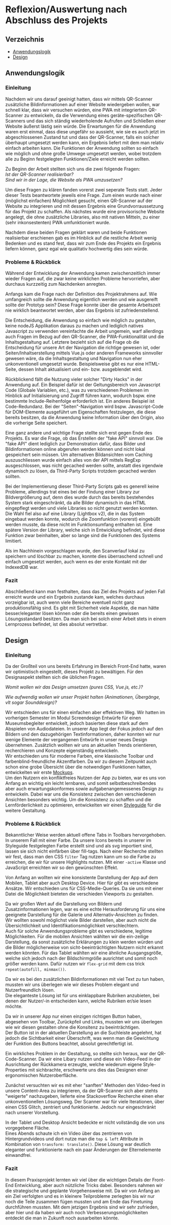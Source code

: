 # Reflexion/Auswertung nach Abschluss des Projekts
## Verzeichnis
- [Anwendungslogik](#anwendungslogik)
- [Design](#design)

## Anwendungslogik
### Einleitung
Nachdem wir uns darauf geeinigt hatten, dass wir mittels QR-Scanner zusätzliche Bildinformationen auf einer Website wiedergeben wollen, war schnell klar, dass wir versuchen würden, eine PWA mit integriertem QR-Scanner zu entwickeln, da die Verwendung eines geräte-spezifischen QR-Scanners und das sich ständig wiederholende Aufrufen und Schließen einer Website äußerst lästig sein würde. Die Erwartungen für die Anwendung waren erst einmal, dass diese ungefähr so aussieht, wie sie es auch jetzt im abgeschlossenen Zustand tut und dass der QR-Scanner, falls ein solcher überhaupt umgesetzt werden kann, ein Ergebnis liefert mit dem man relativ einfach arbeiten kann. Die Funktionen der Anwendung sollten so einfach wie möglich und ohne große Umwege umgesetzt werden, wobei trotzdem alle zu Beginn festgelegten Funktionen/Ziele erreicht werden sollten.  

Zu Beginn der Arbeit stellten sich uns die zwei folgende Fragen:  
*Ist der QR-Scanner realisierbar?*  
*Sind wir in der Lage, die Website als PWA umzusetzen?*

Um diese Fragen zu klären fanden vorerst zwei seperate Tests statt. Jeder dieser Tests beantwortete jeweils eine Frage. Zum einen wurde nach einer (möglichst einfachen) Möglichkeit gesucht, einen QR-Scanner auf der Website zu integrieren und mit dessen Ergebnis eine Grundvorraussetzung für das Projekt zu schaffen. Als nächstes wurde eine provisorische Website angelegt, die ohne zusätzliche Libraries, also mit nativen Mitteln, zu einer (sehr inkonsestenten) PWA umfunktioniert wurde.  

Nachdem diese beiden Fragen geklärt waren und beide Funktionen realisierbar erschienen gab es im Hinblick auf die restliche Arbeit wenig Bedenken und es stand fest, dass wir zum Ende des Projekts ein Ergebnis liefern können, ganz egal wie qualitativ hochwertig dies sein würde.

### Probleme & Rückblick
Während der Entwicklung der Anwendung kamen zwischenzeitlich immer wieder Fragen auf, die zwar keine wirklichen Probleme hervorriefen, aber durchaus kurzzeitig zum Nachdenken anregten.

Anfangs kam die Frage nach der Definition des Projektrahmens auf. Wie umfangreich sollte die Anwendung eigentlich werden und wie ausgereift sollte der Prototyp sein? Diese Frage konnte über die gesamte Arbeitszeit nie wirklich beantwortet werden, aber das Ergebnis ist zufriedenstellend.

Die Entscheidung, die Anwendung so einfach wie möglich zu gestalten, keine nodeJS Applikation daraus zu machen und lediglich natives Javascript zu verwenden vereinfachte die Arbeit ungemein, warf allerdings auch Fragen im Bezug auf den QR-Scanner, die PWA-Funktionalität und die Inhaltsgestaltung auf. Letztere bezieht sich auf die Frage ob die Entscheidung für unsere Art der Navigation die richtige gewesen ist, oder Seiten/Inhaltserstellung mittels Vue.js oder anderen Frameworks sinnvoller gewesen wäre, da die Inhaltsgestaltung und Navigation nun eher unkonventionell umgesetzt wurde. Beispielsweise gibt es nur eine HTML-Seite, dessen Inhalt aktualisiert und ein- bzw. ausgeblendet wird.

Rückblickend fällt die Nutzung vieler solcher "Dirty Hacks" in der Anwendung auf. Ein Beispiel dafür ist der Geltungsbereich von Javascript Code (Globale Variablen, etc.), was zu verschiedenen Problemen im Hinblick auf Initialisierung und Zugriff führen kann, wodurch bspw. eine bestimmte Include-Reihenfolge erforderlich ist. Ein anderes Beispiel ist Code-Redundanz. Bei der "Seiten"-Navigation wird bspw. Javascript-Code für DOM-Elemente ausgeführt um Eigenschaften festzulegen, die diese bereits besitzen, da die Anwendung keine Information über den Origin, also die vorherige Seite speichert.  

Eine ganz andere und wichtige Frage stellte sich erst gegen Ende des Projekts. Es war die Frage, ob das Erstellen der "fake API" sinnvoll war. Die "fake API" dient lediglich zur Demonstration dafür, dass Bilder und Bildinformationen online abgerufen werden können und nicht lokal gespeichert sein müssen. Um alternativen Bildansichten vom Caching auszuschliessen wurde einfach alles von der API mittels RegExp ausgeschlossen, was nicht gecached werden sollte, anstatt dies irgendwie dynamisch zu lösen, da Third-Party Scripts trotzdem gecached werden sollten.  

Bei der Implementierung dieser Third-Party Scripts gab es generell keine Probleme, allerdings trat eines bei der Findung einer Library zur Bildvergrößerung auf, denn dies wurde durch das bereits bestehendes System stark eingeschränkt, da alle Bilder dynamisch in das HTML eingepflegt werden und viele Libraries so nicht genutzt werden konnten. Die Wahl fiel also auf eine Library (Lightbox v2), die in das System eingebaut werden konnte, wodurch die Zoomfunktion (vorerst) eingebüßt werden musste, da diese nicht im Funktionsumfang enthalten ist. Eine spätere Version der Library, welche sich in Entwicklung befindet, wird diese Funktion zwar beinhalten, aber so lange sind die Funktionen des Systems limitiert.

Als im Nachhinein vorgeschlagen wurde, den Scanverlauf lokal zu speichern und löschbar zu machen, konnte dies überraschend schnell und einfach umgesetzt werden, auch wenn es der erste Kontakt mit der IndexedDB war.

### Fazit
Abschließend kann man festhalten, dass das Ziel des Projekts auf jeden Fall erreicht wurde und ein Ergebnis zustande kam, welches durchaus vorzeigbar ist, auch wenn viele Bereiche eventuell nicht ganz produktionsfähig sind. Es gibt mit Sicherheit viele Aspekte, die man hätte besser/eleganter lösen können oder die bereits einen gewissen Lösungsstandard besitzen. Da man sich bei solch einer Arbeit stets in einem Lernprozess befindet, ist dies absolut vertretbar.

## Design
### Einleitung
Da der Großteil von uns bereits Erfahrung im Bereich Front-End hatte, waren wir optimistisch eingestellt, dieses Projekt zu bewältigen. Für den Designaspekt stellten sich die üblichen Fragen.  

*Womit wollen wir das Design umsetzen (pures CSS, Vue.js, etc.)?*  

*Wie aufwendig wollen wir unser Projekt halten (Animationen, Übergänge, vlt sogar Sounddesign)?*  

Wir entschieden uns für einen einfachen aber effektiven Weg. Wir hatten im vorherigen Semester im Modul Screendesign Entwürfe für einen Museumsbegleiter entwickelt, jedoch basierten diese stark auf dem Abspielen von Audiodateien. In unserer App liegt der Fokus jedoch auf den Bildern und den dazugehörigen Textinformationen, daher konnten wir nur wenige Elemente der vergangenen Entwürfe in unser neues Design übernehmen. Zusätzlich wollten wir uns an aktuellen Trends orientieren, recherchieren und Konzepte eigenständig entwickeln.  
Wir entschieden uns für moderne Farben, eine klassische Toolbar und farbenblind-freundliche Akzentfarben. Da wir zu diesem Zeitpunkt auch schon eine grobe Übersicht über die notwendigen Funktionen hatten, entwickelten wir erste [Mockups](Mockups.md).  
Um den Nutzern ein konfliktfreies Nutzen der App zu bieten, war es uns von Anfang an wichtig ein leicht lernbares, und somit selbstbeschreibendes aber auch erwartungskonformes sowie aufgabenangemessenes Design zu entwickeln. Dabei war uns die Konsistenz zwischen den verschiedenen Ansichten besonders wichtig. Um die Konsistenz zu schaffen und die Lernförderlichkeit zu optimieren, entwickelten wir einen [Styleguide](Styleguide.md) für die weitere Gestaltung.  
### Probleme & Rückblick
Bekanntlicher Weise werden aktuell offene Tabs in Toolbars hervorgehoben. In unserem Fall mit einer Farbe. Da unsere Icons bereits in unserer im Styleguide festgelegten Farbe erstellt sind und als svg importiert sind, lassen sie sich nicht einfärben über fill-tags. Nach einer Recherche stellten wir fest, dass man den CSS ```filter``` Tag nutzen kann um so die Farbe zu erreichen, die wir für unsere Highlights nutzen. Mit einer ```-active``` Klasse und JavaScript erreichten wir so den gewünschten Effekt.  

Von Anfang an wollten wir eine konsistente Darstellung der App auf dem Mobilen, Tablet aber auch Desktop Device. Hier für gibt es verschiedene Ansätze. Wir entschieden uns für CSS-Medie-Queries. Da sie uns mit einer Datei die Möglichkeit bieteten die verschieden Viewports zu gestalten.  

Da wir großen Wert auf die Darstellung von Bildern und Zusatzinformationen legen, war es eine echte Herausforderung für uns eine geeignete Darstellung für die Galerie und Alternativ-Ansichten zu finden. Wir wollten sowohl möglichst viele Bilder darstellen, aber auch nicht die Übersichtlichkeit und Identifikationsmöglichkeit verschlechtern.  
Auch für solche Anwendungsprobleme gibt es verschiedene, legitime Möglichkeiten. Für die mobilen Ansichten wählten wir die ein-zeilige Darstellung, da sonst zusätzliche Erklärungen zu klein werden würden und die Bilder möglicherweise von sicht-beeinträchtigten Nutzern nicht erkannt werden könnten. Für das Tablet wählten wir eine ähnliche Ausgangsgröße, welche sich jedoch nach der Bildschirmgröße ausrichtet und somit noch größer werden kann. Dafür nutzen wir ```flex-grid``` mit dem css trick ```repeat(autofill, minmax())```. 

Da wir es bei den zusätzlichen Bildinformationen mit viel Text zu tun haben, mussten wir uns überlegen wie wir dieses Problem elegant und Nutzerfreundlich lösen.  
Die eleganteste Lösung ist für uns einklappbare Rubriken anzubieten, bei denen der Nutzer/-in entscheiden kann, welche Rubriken er/sie lesen möchte.

Da wir in unserer App nur einen einzigen richtigen Button haben, abgesehen von Toolbar, Zurückpfeil und Links, mussten wir uns überlegen wie wir diesen gestalten ohne die Konsitenz zu beeinträchtigen.  
Der Button ist in der aktuellen Darstellung an die Suchleiste angelehnt, hat jedoch die Sichtbarkeit einer Überschrift, was wenn man die Gewichtung der Funktion des Buttons beachtet, absolut gerechtfertigt ist.  

Ein wirkliches Problem in der Gestaltung, so stellte sich heraus, war der QR-Code-Scanner. Da wir eine Libary nutzen und diese ein Video-Feed in der Ausrichtung der Rückkamera erzeugte, welche wiederum eigene Style-Properties mit sichbrachte, erschwerte uns dies das Designen einer ergonomischen Nutzeroberfläche.

Zunächst versuchten wir es mit eher "sanften" Methoden den Video-feed in unsere Content-Area zu integrieren, da der QR-Scanner sich aber stehts "weigerte" nachzugeben, lieferte eine Stackoverflow Recherche einen eher unkonventionellen Lösungsweg. Der Scanner war für viele Iterationen, über einen CSS Glitch, zentriert und funktionierte. Jedoch nur eingeschränkt nach unserer Vorstellung.

In der Tablet und Desktop Ansicht bedeckte er nicht vollständig die von uns vorgegebene Fläche.  
Eines Abends schaute ich ein Video über das zentrieren von Hintergrundvideos und dort nutze man die ```top & left``` Attribute in Kombination von ```transform: translate()```. Diese Lösung war deutlich eleganter und funktionierte nach ein paar Änderungen der Elternelemente einwandfrei.   

### Fazit
In diesem Praxisprojekt lernten wir viel über die wichtigen Details der Front-End Entwicklung, aber auch nützliche Tricks dabei. Besonders nahmen wir die strategische und geplante Vorgehensweise mit. Da wir von Anfang an ein Ziel verfolgten und es in kleinere Teilprobleme zerlegten bis wir nur noch die Teile zusammen fügen mussten und am Ende das Finetuning durchführen mussten. Mit dem jetzigen Ergebnis sind wir sehr zufrieden, aber hier und da haben wir auch noch Verbesserungsmöglichkeiten entdeckt die man in Zukunft noch ausarbeiten könnte. 
